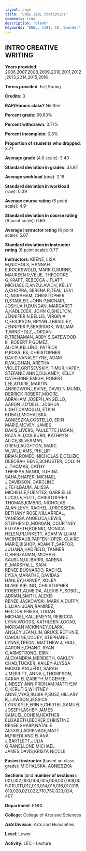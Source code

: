 ```yaml
---
layout: page
title: "ENGL 1191 Statistics"
comments: true
description: "blank"
keywords: "ENGL, 1191, CU, Boulder"
--- 
```

<head>
<script src="https://ajax.googleapis.com/ajax/libs/jquery/2.1.3/jquery.min.js"></script>
<script src="https://dl.dropboxusercontent.com/s/pc42nxpaw1ea4o9/highcharts.js?dl=0"></script>
<!-- <script src="../assets/js/highcharts.js"></script> -->
<style type="text/css">@font-face {
	font-family: "Bebas Neue";
	src: url(https://www.filehosting.org/file/details/544349/BebasNeue%20Regular.otf) format("opentype");
	}
	h1.Bebas { 
		font-family: "Bebas Neue", Verdana, Tahoma;
	}
</style>
</head>
<body>
	<div id="container" style="float: right; width: 45%; height: 88%; margin-left: 2.5%; margin-right: 2.5%;"></div>
	<script language="JavaScript">
		$(document).ready(function() {
		var chart = {type: 'column'};
		var title = {text: 'Grade Distribution'};
		var xAxis = {categories: ['A','B','C','D','F'],crosshair: true};
		var yAxis = {min: 0,title: {text: 'Percentage'}};
		var tooltip = {headerFormat: '<center><b><span style="font-size:20px">{point.key}</span></b></center>',
		               pointFormat: '<td style="padding:0"><b>{point.y:.1f}%</b></td>',
		               footerFormat: '</table>',shared: true,useHTML: true};
		var plotOptions = {column: {pointPadding: 0.0,borderWidth: 0}};  
		var credits = {enabled: false};var series= [{name: 'Percent',data: [65.34,24.35,5.7,1.59,3.01,]}];
		var json = {};
		json.chart = chart;
		json.title = title;
		json.tooltip = tooltip;
		json.xAxis = xAxis;
		json.yAxis = yAxis;  
		json.series = series;
		json.plotOptions = plotOptions;  
		json.credits = credits;
		$('#container').highcharts(json);
	});
	</script>
</body>
			   
## INTRO CREATIVE WRITING

**Years provided**: 2006,2007,2008,2009,2010,2011,2012,2013,2014,2015,2016

**Terms provided**: Fall,Spring

**Credits**: 3

**RAP/Honors class?** Neither

**Percent grade**: 99.63%

**Percent withdrawn**: 3.71%

**Percent incomplete**: 0.3%

**Proportion of students who dropped**: 3.71

**Average grade** (4.0 scale): 3.43

**Standard deviation in grades**: 33.87

**Average workload** (raw): 2.18

**Standard deviation in workload** (raw): 0.39

**Average course rating** (6 point scale): 4.9

**Standard deviation in course rating** (6 point scale): 0.69

**Average instructor rating** (6 point scale): 5.07

**Standard deviation in instructor rating** (6 point scale): 0.77

**Instructors**: KEENE, LISA M,NICHOLS, HANNAH E,ROCKSWOLD, MARK C,BURNS, MAUREEN R,VELIE, THEODORE G,KRAFT, REBECCA J,FLATT, MICHAEL D,ANZULAVICH, KELLY A,CHOPRA, SERENA R,TEAL, LEVI C,INGRAHAM, CHRISTOPHER D,STADLER, JOHN P,MCNAIR, JOSHUA H,DUNGAN, MARGARET A,KADLECEK, JOHN C,SHELTON, JENNIFER N,BELLIS, VIRGINIA C,ERICKSON, BRYAN J,BRADLEY, JENNIFER P,SEABROOK, WILLIAM T,WINDHOLZ, JORDAN R,TRENAMAN, ABBY S,GATEWOOD III, ROBERT P,GOMEZ, ALICIA,KELLING, PATRICK P,ROSALES, CHRISTOPHER DAVID,VANALSTYNE, ADAM R,VAUGHAN, ARETHA VIOLET,GRITSEVSKIY, TIMUR,HAFEY, STEFANIE ANNE,DULANEY, KELLY CATHERINE,EMIGH, ROBERT LEE,ATUIRE, MARTIN ANBEGWON,LEVINE, DAVID N,MUND, DERRICK ROBERT,MOORE, ABRAHAM JOSEPH,ANGELLO, AARON J,O'DELL, JOSHUA LIGHT,CAMOGLU, ETKIN KUBALI,MICHALSKA, AGNIESZKA,COSTELLO, ERIN MARIE,MCVEY, JAMES DAVIS,LIVERS, PAULETTE,HASAN, RAZA ALI,COLBURN, KATHRYN ALICE,SILVERMAN, OREN,LAUGHTON, MARC W.,WILLIAMS, PHILLIP BRIAN,ROMEO, NICHOLAS E,CELIZIC, DEBORAH GENE,SCHUSTER, COLLIN J.,THOMAS, CATHY THERESA,NANDI, TUHINA SAHA,SHAFER, MICHAEL J,DAVIDSON, CAROLINE J,FEHLBAUM, ALISSA MICHELLE,FUENTES, GABRIELLE LUCILLE,HUTT, CHRISTOPHER THOMAS,KIMBRO, NICHOLAS ALAN,LEVY, RACHEL J,PROSSEDA, BETHANY ROSE,VILLARREAL, VANESSA ANGELICA,LEWIS, STEPHEN D.,MORGAN, COURTNEY ELIZABETH,KOENIG, MONICA HELEN,PLUNKETT, ADAM WILLIAM WEINTRAUB,PAFFENHOFER, CLAIRE MARIE,BISHOP, ADAM T.,SARTOR, JULIANA,HADFIELD, TANNER C,SHIRZADIAN, MICHAEL SAUSUN,ULIBARRI, SARENA E.,MARSHALL, SARA RENEE,BUSNARDO, RACHEL LYDIA,MARATHE, DAVIDAS HANLEY,HARVEY, KOLBY BLAKE,KIELING, CHRISTOPHER ROBERT,ALMEIDA, ALEXIS F.,SOBOL, ADRIAN,SMITH, ALEXIS RENEE,JASKOWSKI, MARK A,DUFFY, LILLIAN JOAN,RAMIREZ, HECTOR,PRIESS, LOGAN MICHAEL,KALLEMEYN, REBECCA LYNN,WOODS, KATHLEEN J,GOAD, MORGAN MCKINNEY,CLARK, ANSLEY JEAN,LIN, BRUCE,ROTHNIE, CAROLINE,COUEY, STEPHANIE LYNNE,TREON, MATTHEW J.,HULL, AARON E,CHANG, RYAN C,ARMSTRONG, ERIN ALEXANDRIA,MERIDETH, OAKLEY CHAD,TUCKER, KAILEY-ALYSSA IMOKULANI,JEDD, SARAH J,MERRITT, ANNA L,THOMPSON, SARAH ELIZABETH,MCGEHEE, LINDSEY ANN,PRIDHAM,MATTHEW C,KERUTIS,WHITNEY ANNE,VYAS,RUSHI P,SUSZ,HILLARY K.,LAWSON,JESSICA LYNN,KYLE,ERIN E,CHIRTEL,SAMUEL JOSEPH,ASHBY,JAMES SAMUEL,COHEN,HEATHER ELIZABETH,BECKER,CHRISTINE RENEE,SHARP,NATALIE ALEXIS,LAGRENADE,MATT M,FRIEDLAND,ELANA J,BARTLETT,JULIA G,RANELLONE,MICHAEL JAMES,DAVIS,KRISTA NICOLE

**Easiest instructor** (based on class grade): MICHALSKA, AGNIESZKA

**Sections** (and **number of sections**): 001,002,003,004,005,006,007,008,009,010,011,012,013,014,015,016,017,018,019,020,021,022,710,750,023,024, 407

**Department**: ENGL

**College**: College of Arts and Sciences

**A&S Division**: Arts and Humanities

**Level**: Lower

**Activity**: LEC - Lecture